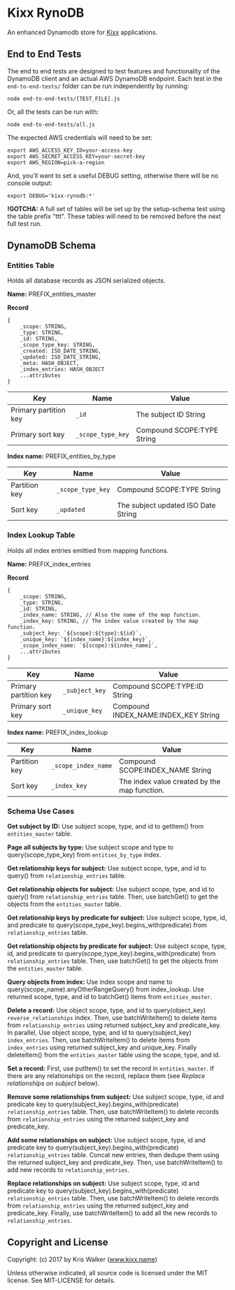 Kixx RynoDB
===========
An enhanced Dynamodb store for [Kixx](https://github.com/kixxauth/kixx) applications.

## End to End Tests
The end to end tests are designed to test features and functionality of the DynamoDB client and an actual AWS DynamoDB endpoint. Each test in the `end-to-end-tests/` folder can be run independently by running:

`node end-to-end-tests/[TEST_FILE].js`

Or, all the tests can be run with:

`node end-to-end-tests/all.js`

The expected AWS credentials will need to be set:

```
export AWS_ACCESS_KEY_ID=your-access-key
export AWS_SECRET_ACCESS_KEY=your-secret-key
export AWS_REGION=pick-a-region
```

And, you'll want to set a useful DEBUG setting, otherwise there will be no console output:

```
export DEBUG='kixx-rynodb:*'
```

__!GOTCHA:__ A full set of tables will be set up by the setup-schema test using the table prefix "ttt". These tables will need to be removed before the next full test run.

## DynamoDB Schema

### Entities Table
Holds all database records as JSON serialized objects.

__Name:__ PREFIX_entities_master

__Record__

```JS
{
    _scope: STRING,
    _type: STRING,
    _id: STRING,
    _scope_type_key: STRING,
    _created: ISO_DATE_STRING,
    _updated: ISO_DATE_STRING,
    _meta: HASH_OBJECT,
    _index_entries: HASH_OBJECT
    ...attributes
}
```

Key                   | Name              | Value
--------------------- | ----------------- | -----
Primary partition key | `_id`             | The subject ID String
Primary sort key      | `_scope_type_key` | Compound SCOPE:TYPE String

__Index name:__ PREFIX_entities_by_type

Key           | Name              | Value
------------- | ----------------- | -----
Partition key | `_scope_type_key` | Compound SCOPE:TYPE String
Sort key      | `_updated`        | The subject updated ISO Date String

### Index Lookup Table
Holds all index entries emittied from mapping functions.

__Name:__ PREFIX_index_entries

__Record__

```JS
{
    _scope: STRING,
    _type: STRING,
    _id: STRING,
    _index_name: STRING, // Also the name of the map function.
    _index_key: STRING, // The index value created by the map function.
    _subject_key: `${scope}:${type}:${id}`,
    _unique_key: `${index_name}:${index_key}`,
    _scope_index_name: `${scope}:${index_name}`,
    ...attributes
}
```

Key                   | Name           | Value
--------------------- | -------------- | -----
Primary partition key | `_subject_key` | Compound SCOPE:TYPE:ID String
Primary sort key      | `_unique_key`  | Compound INDEX_NAME:INDEX_KEY String

__Index name:__ PREFIX_index_lookup

Key           | Name                | Value
------------- | ------------------- | -----
Partition key | `_scope_index_name` | Compound SCOPE:INDEX_NAME String
Sort key      | `_index_key`     | The index value created by the map function.

### Schema Use Cases

__Get subject by ID:__ Use subject scope, type, and id to getItem() from `entities_master` table.

__Page all subjects by type:__ Use subject scope and type to query(scope_type_key) from `entities_by_type` index.

__Get relationship keys for subject:__ Use subject scope, type, and id to query() from `relationship_entries` table.

__Get relationship objects for subject:__ Use subject scope, type, and id to query() from `relationship_entries` table. Then, use batchGet() to get the objects from the `entities_master` table.

__Get relationship keys by predicate for subject:__ Use subject scope, type, id, and predicate to query(scope_type_key).begins_with(predicate) from `relationship_entries` table.

__Get relationship objects by predicate for subject:__ Use subject scope, type, id, and predicate to query(scope_type_key).begins_with(predicate) from `relationship_entries` table. Then, use batchGet() to get the objects from the `entities_master` table.

__Query objects from index:__ Use index scope and name to query(scope_name).anyOtherRangeQuery() from index_lookup. Use returned scope, type, and id to batchGet() items from `entities_master`.

__Delete a record:__ Use object scope, type, and id to query(object_key) `reverse_relationships` index. Then, use batchWriteItem() to delete items from `relationship_entries` using returned subject_key and predicate_key. In parallel, Use object scope, type, and id to query(subject_key) `index_entries`. Then, use batchWriteItem() to delete items from `index_entries` using returned subject_key and unique_key. Finally deleteItem() from the `entities_master` table using the scope, type, and id.

__Set a record:__ First, use putItem() to set the record in `entities_master`. If there are any relationships on the record, replace them (see *Replace relationships on subject* below).

__Remove some relationships from subject:__ Use subject scope, type, id and predicate key to query(subject_key).begins_with(predicate) `relationship_entries` table. Then, use batchWriteItem() to delete records from `relationship_entries` using the returned subject_key and predicate_key.

__Add some relationships on subject:__ Use subject scope, type, id and predicate key to query(subject_key).begins_with(predicate) `relationship_entries` table. Concat new entries, then dedupe them using the returned subject_key and predicate_key. Then, use batchWriteItem() to add new records to `relationship_entries`.

__Replace relationships on subject:__ Use subject scope, type, id and predicate key to query(subject_key).begins_with(predicate) `relationship_entries` table. Then, use batchWriteItem() to delete records from `relationship_entries` using the returned subject_key and predicate_key. Finally, use batchWriteItem() to add all the new records to `relationship_entries`.

Copyright and License
---------------------
Copyright: (c) 2017 by Kris Walker (www.kixx.name)

Unless otherwise indicated, all source code is licensed under the MIT license. See MIT-LICENSE for details.

